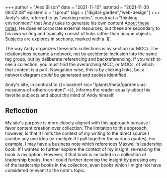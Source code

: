 +++
author = "Alex Bilson"
date = "2021-11-10"
lastmod = "2021-11-30 08:02:08"
epistemic = "sprout"
tags = ["digital-garden","web-design"]
+++
Andy's site, referred to as "working notes", construct a "thinking environment" that Andy uses to generate his own content [About these notes](https://notes.andymatuschak.org/About_these_notes). He does encorporate external resources, but these are secondary to his own writing and typically consist of links rather than unique objects. Subjects are explores in sections, marked with a '§'.

The way Andy organizes these into collections is by section (or MOC). The relationships become a network, not by accidental inclusion into the same tag group, but by deliberate referencing and backreferencing. If you wish to see a collection, you must find the overarching MOC, or MOCs, of which that content is a part. Navigation-wise, this is by clicking links, but a network diagram _could_ be generated and spokes identified.

Andy's site, in contrast to {{< backref src="/plants/meta/gardens-as-museums-of-others-content" >}}, informs the reader equally about his favorite subjects and about the mind of Andy himself.

## Reflection

My site's purpose is more closely aligned with this approach because I favor content creation over collection. The limitation to this approach, however, is that it limits the context of my writing to the direct source I ascribe any one idea (or multiple if I pull together the various quotes). For example, I may have a business note which references Maxwell's leadership book. If I wanted to further explore the context of my insight, re-reading the book is my option. However, if that book is included in a collection of leadership books, then I could further develop the insight by perusing any of the leadership books in the collection, even books which I might not have considered relevant to the note's topic.

